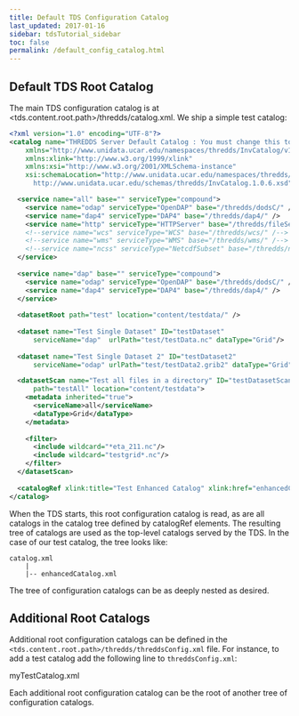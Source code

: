 ```yaml
---
title: Default TDS Configuration Catalog
last_updated: 2017-01-16 
sidebar: tdsTutorial_sidebar
toc: false
permalink: /default_config_catalog.html
---
```


## Default TDS Root Catalog

The main TDS configuration catalog is at <tds.content.root.path>/thredds/catalog.xml.
We ship a simple test catalog:

~~~xml
<?xml version="1.0" encoding="UTF-8"?>
<catalog name="THREDDS Server Default Catalog : You must change this to fit your server!"
    xmlns="http://www.unidata.ucar.edu/namespaces/thredds/InvCatalog/v1.0"
    xmlns:xlink="http://www.w3.org/1999/xlink"
    xmlns:xsi="http://www.w3.org/2001/XMLSchema-instance"
    xsi:schemaLocation="http://www.unidata.ucar.edu/namespaces/thredds/InvCatalog/v1.0
      http://www.unidata.ucar.edu/schemas/thredds/InvCatalog.1.0.6.xsd">

  <service name="all" base="" serviceType="compound">
    <service name="odap" serviceType="OpenDAP" base="/thredds/dodsC/" />
    <service name="dap4" serviceType="DAP4" base="/thredds/dap4/" />
    <service name="http" serviceType="HTTPServer" base="/thredds/fileServer/" />
    <!--service name="wcs" serviceType="WCS" base="/thredds/wcs/" /-->
    <!--service name="wms" serviceType="WMS" base="/thredds/wms/" /-->
    <!--service name="ncss" serviceType="NetcdfSubset" base="/thredds/ncss/" /-->
  </service>
  
  <service name="dap" base="" serviceType="compound">
    <service name="odap" serviceType="OpenDAP" base="/thredds/dodsC/" />
    <service name="dap4" serviceType="DAP4" base="/thredds/dap4/" />
  </service>
  
  <datasetRoot path="test" location="content/testdata/" />
  
  <dataset name="Test Single Dataset" ID="testDataset"
      serviceName="dap"  urlPath="test/testData.nc" dataType="Grid"/>
  
  <dataset name="Test Single Dataset 2" ID="testDataset2"
      serviceName="odap" urlPath="test/testData2.grib2" dataType="Grid"/>

  <datasetScan name="Test all files in a directory" ID="testDatasetScan"
      path="testAll" location="content/testdata">
    <metadata inherited="true">
      <serviceName>all</serviceName>
      <dataType>Grid</dataType>
    </metadata>
    
    <filter>
      <include wildcard="*eta_211.nc"/>
      <include wildcard="testgrid*.nc"/>
    </filter>
  </datasetScan>
  
  <catalogRef xlink:title="Test Enhanced Catalog" xlink:href="enhancedCatalog.xml" name=""/>
</catalog>
~~~

When the TDS starts, this root configuration catalog is read, as are all catalogs in the catalog tree defined by catalogRef elements.
The resulting tree of catalogs are used as the top-level catalogs served by the TDS.
In the case of our test catalog, the tree looks like:

~~~
catalog.xml
    |
    |-- enhancedCatalog.xml
~~~

The tree of configuration catalogs can be as deeply nested as desired.


## Additional Root Catalogs

Additional root configuration catalogs can be defined in the `<tds.content.root.path>/thredds/threddsConfig.xml` file. 
For instance, to add a test catalog add the following line to `threddsConfig.xml`:

<catalogRoot>myTestCatalog.xml</catalogRoot>

Each additional root configuration catalog can be the root of another tree of configuration catalogs.
